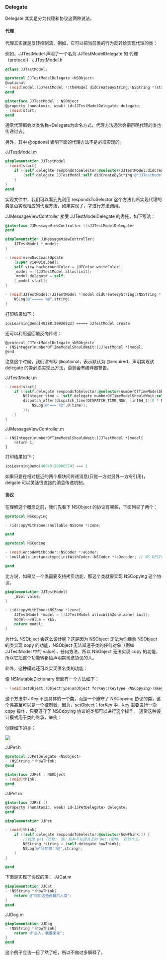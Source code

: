 ### Delegate

Delegate 其实是分为代理和协议这两种说法。

#### 代理

代理其实就是反转控制流，例如，它可以把当前类的行为反转给实现代理的类：

例如，JJTestModel 声明了一个名为 JJTestModelDelegate 的 代理（protocol）
JJTestModel.h
```objective-c
@class JJTestModel;

@protocol JJTestModelDelegate <NSObject>
@optional
- (void)model:(JJTestModel *)theModel didCreateByString:(NSString *)string;
@end

@interface JJTestModel : NSObject
@property (nonatomic, weak) id<JJTestModelDelegate> delegate;
- (void)start;
@end
```

通常代理都会以类名称+Delegate为命名方式，代理方法通常会把声明代理的类也传递过去。

另外，其中 @optional 表明下面的代理方法不是必须实现的。

JJTestModel.m

```objective-c
@implementation JJTestModel
- (void)start{
    if ([self.delegate respondsToSelector:@selector(JJTestModel:didCreateByString:)]) {
        [self.delegate JJTestModel:self didCreateByString:@"JJTestModel create"];
    }
}
@end
```

实现文件中，我们可以看到先利用 respondsToSelector 这个方法判断实现代理的类是否实现相应的代理方法，如果实现了，才进行方法调用。

JJMessageViewController 接受 JJTestModelDelegate 的委托，如下写法：
```objective-c
@interface JJMessageViewController ()<JJTestModelDelegate>
@end

@implementation JJMessageViewController{
    JJTestModel *_model;
}

- (void)viewDidLoad{Update 
    [super viewDidLoad];
    self.view.backgroundColor = [UIColor whiteColor];
    _model = [[JJTestModel alloc]init];
    _model.delegate = self;
    [_model start];
}

- (void)JJTestModel:(JJTestModel *)model didCreateByString:(NSString *)string{
    NSLog(@"===== %@",string);
}
```

打印结果如下：

```
iosLearningDemo[48388:20936933] ===== JJTestModel create
```

还可以利用返回值反向传递：
```
@protocol JJTestModelDelegate <NSObject>
- (NSInteger)numberOfTimeModelShouldWait:(JJTestModel *)model;
@end
```

注意这个时候，我们没有写 @optional，表示默认为 @required，声明实现该 delegate 的类必须实现此方法，否则会有编译器警告。

JJTestModel.m
```objective-c
- (void)start{
    if ([self.delegate respondsToSelector:@selector(numberOfTimeModelShouldWait:)]) {
        NSInteger time = [self.delegate numberOfTimeModelShouldWait:self];
        dispatch_after(dispatch_time(DISPATCH_TIME_NOW, (int64_t)(0 * NSEC_PER_SEC)), dispatch_get_main_queue(), ^{
            NSLog(@"=== %@",@(time));
        });
    }
}
```

JJMessageViewController.m
```
- (NSInteger)numberOfTimeModelShouldWait:(JJTestModel *)model{
    return 1;
}
```

打印结果如下：

```objective-c
iosLearningDemo[48649:20966574] === 1
```

如果只要在相对接近的两个模块间传递消息(只是一方对另外一方有引用)，delgate 可以灵活很直接的消息传递机制。

#### 协议

在理解这个概念之前，我们先看下 NSObject 的协议有哪些，下面列举了两个：

```objective-c
@protocol NSCopying

- (id)copyWithZone:(nullable NSZone *)zone;

@end

@protocol NSCoding

- (void)encodeWithCoder:(NSCoder *)aCoder;
- (nullable instancetype)initWithCoder:(NSCoder *)aDecoder; // NS_DESIGNATED_INITIALIZER

@end
```

比方说，如果又一个类需要支持拷贝功能，那这个类就要实现 NSCopying 这个协议。

```objective-c
@implementation JJTestModel{
    _Bool value;
}

- (id)copyWithZone:(NSZone *)zone{
    JJTestModel *model = [[JJTestModel allocWithZone:zone] init];
    model->value = YES;
    return model;
}
```

为什么 NSObject 会这么设计呢？这是因为 NSObject 无法为你继承 NSObject 的类实现 copy 的功能，NSObject 无法知道子类的任何对象（例如 JJTestModel 中的 value），任何方法，所以 NSObject 无法实现 copy 的功能，所以它把这个功能转移给声明实现该协议的人。

此外，这种模式还可以实现匿名类的功能：

像 NSMutableDictionary 里面有一个方法如下：
```objective-c
- (void)setObject:(ObjectType)anObject forKey:(KeyType <NSCopying>)aKey;
```

这个方法中 aKey 不是具体的一个类，而是一个遵守了 NSCopying 协议的类，这个类甚至可以是一个控制器。因为，setObject：forKey 中，key 需要进行一次 copy 操作，只要遵守了 NSCopying 协议的类都可以进行这个操作。
通常这种设计模式用于类的继承，举例：

创建如下的类：

![](https://ws4.sinaimg.cn/large/006tKfTcgy1fgirrldjc1j307y03jgle.jpg)

JJPet.h
```objective-c
@protocol JJPetDelegate <NSObject>
- (NSString *)howThink;
@end

@interface JJPet : NSObject
- (void)think;
@end
```

JJPet.m
```objective-c
@interface JJPet ()
@property (nonatomic, weak) id<JJPetDelegate> delegate;
@end

@implementation JJPet

- (void)think{
    if ([self.delegate respondsToSelector:@selector(howThink)]) {
    	//我是 pet（宠物） 类，我并不知道真正的 pet（宠物） 在想什么。
        NSString *string = [self.delegate howThink];
        NSLog(@"我在想：%@",string);
    }
}

@end
```

下面是实现了协议的类：
JJCat.m
```objective-c
@implementation JJCat
- (NSString *)howThink{
    return @"你们这些愚蠢的人类";
}
@end
```

JJDog.m
```objective-c
@implementation JJDog
- (NSString *)howThink{
    return @"主人，我要亲亲";
}
@end
```

这个例子应该一目了然了吧，所以不做过多解释了。



